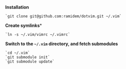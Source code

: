 **Installation**

	`git clone git@github.com:ramidem/dotvim.git ~/.vim`

**Create symlinks***

	`ln -s ~/.vim/vimrc ~/.vimrc`

**Switch to the `~/.vim` directory, and fetch submodules**

	`cd ~/.vim`
	`git submodule init`
	`git submodule update`
